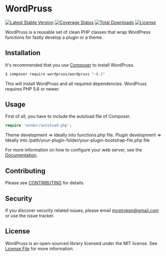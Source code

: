 # WordPruss

[![Latest Stable Version](https://poser.pugx.org/wordpruss/wordpruss/v/stable)](https://packagist.org/packages/wordpruss/wordpruss)
[![Coverage Status](https://coveralls.io/repos/github/mystroken/wordpruss/badge.svg?branch=master)](https://coveralls.io/github/mystroken/wordpruss?branch=master)
[![Total Downloads](https://poser.pugx.org/wordpruss/wordpruss/downloads)](https://packagist.org/packages/wordpruss/wordpruss)
[![License](https://poser.pugx.org/wordpruss/wordpruss/license)](https://packagist.org/packages/wordpruss/wordpruss)


WordPruss is a reusable set of clean PHP classes that wrap WordPress functions for fastly develop a plugin or a theme.



## Installation

It's recommended that you use [Composer](https://getcomposer.org/) to install WordPruss.

```bash
$ composer require wordpruss/wordpruss "~0.1"
```

This will install WordPruss and all required dependencies. WordPruss requires PHP 5.6 or newer.


## Usage

First of all, you have to include the autoload file of Composer.

```php
require 'vendor/autoload.php';
```

Theme development  => Ideally into functions.php file.
Plugin development => Ideally into /path/your-plugin-folder/your-plugin-bootstrap-file.php file

For more information on how to configure your web server, see the [Documentation](##).

## Contributing

Please see [CONTRIBUTING](CONTRIBUTING.md) for details.

## Security

If you discover security related issues, please email mystroken@gmail.com or use the issue tracker.

## License
WordPruss is an open-sourced library licensed under the MIT license. See [License File](LICENSE.md) for more information.

